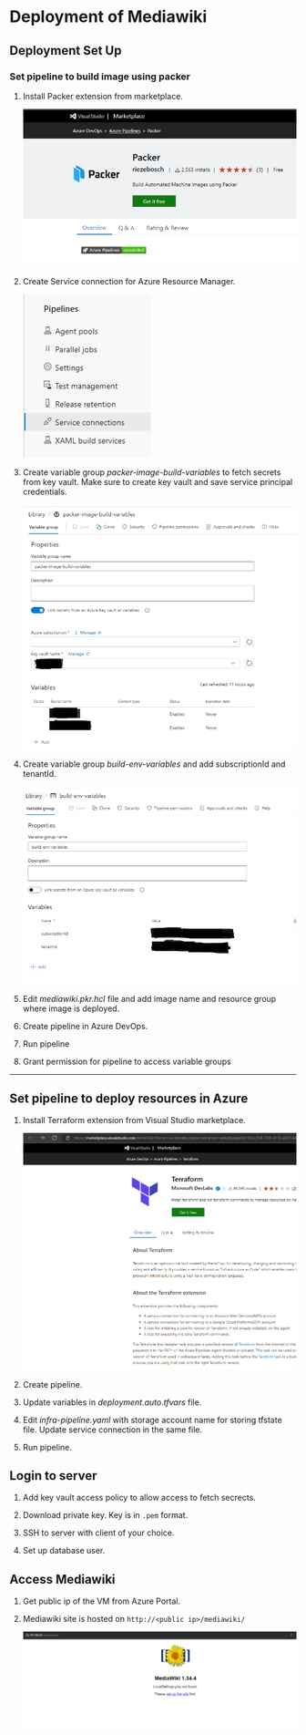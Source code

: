 # Deployment of Mediawiki

## Deployment Set Up

### Set pipeline to build image using packer

1. Install Packer extension from marketplace.

    ![Visual Studio Extension](./images/packer-extension.png)

2. Create Service connection for Azure Resource Manager.

    ![Service Connection](./images/service-connection.PNG)

3. Create variable group *packer-image-build-variables* to fetch secrets from key vault. Make sure to create key vault and save service principal credentials.

    ![Variables1](./images/variables1.PNG)

4. Create variable group *build-env-variables* and add subscriptionId and tenantId.

    ![Variables2](./images/variables2.PNG)

5. Edit *mediawiki.pkr.hcl* file and add image name and resource group where image is deployed.

6. Create pipeline in Azure DevOps.

7. Run pipeline

8. Grant permission for pipeline to access variable groups

---

## Set pipeline to deploy resources in Azure

1. Install Terraform extension from Visual Studio marketplace.

    ![t](./images/terraform-extension.PNG)

2. Create pipeline.

3. Update variables in *deployment.auto.tfvars* file. 

4. Edit *infra-pipeline.yaml* with storage account name for storing tfstate file. Update service connection in the same file.

5. Run pipeline.

## Login to server

1. Add key vault access policy to allow access to fetch secrects.

2. Download private key. Key is in `.pem` format.

3. SSH to server with client of your choice.

4. Set up database user.

## Access Mediawiki

1. Get public ip of the VM from Azure Portal.

2. Mediawiki site is hosted on `http://<public ip>/mediawiki/`

    ![app-up](./images/app-up.PNG)
